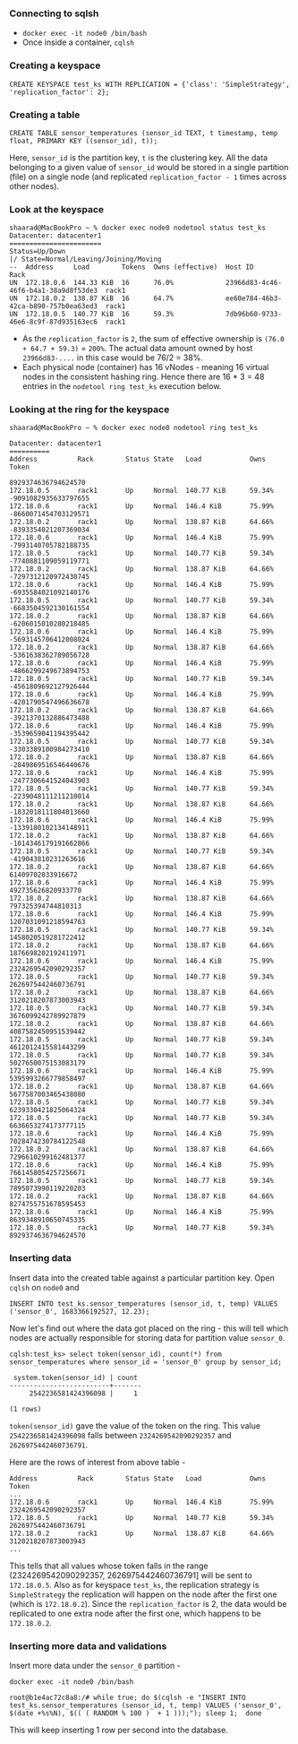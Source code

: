 ### Connecting to sqlsh

* `docker exec -it node0 /bin/bash`
* Once inside a container, `cqlsh`

### Creating a keyspace
```
CREATE KEYSPACE test_ks WITH REPLICATION = {'class': 'SimpleStrategy', 'replication_factor': 2};
```

### Creating a table
```
CREATE TABLE sensor_temperatures (sensor_id TEXT, t timestamp, temp float, PRIMARY KEY ((sensor_id), t));
```

Here, `sensor_id` is the partition key, `t` is the clustering key. All the data belonging to a given value of `sensor_id` would be stored in a single partition (file) on a single node (and replicated `replication_factor - 1` times across other nodes).


### Look at the keyspace
```
shaarad@MacBookPro ~ % docker exec node0 nodetool status test_ks
Datacenter: datacenter1
=======================
Status=Up/Down
|/ State=Normal/Leaving/Joining/Moving
--  Address     Load        Tokens  Owns (effective)  Host ID                               Rack
UN  172.18.0.6  144.33 KiB  16      76.0%             23966d83-4c46-46f6-b4a1-38a9d8f53de3  rack1
UN  172.18.0.2  138.87 KiB  16      64.7%             ee60e784-46b3-42ca-b890-757b0ea63ed3  rack1
UN  172.18.0.5  140.77 KiB  16      59.3%             7db96b60-9733-46e6-8c9f-87d935163ec6  rack1
```

* As the `replication_factor` is `2`, the sum of effective ownership is `(76.0 + 64.7 + 59.3)` = `200%`. The actual data amount owned by host `23966d83-....` in this case would be 76/2 = 38%.
* Each physical node (container) has 16 vNodes - meaning 16 virtual nodes in the consistent hashing ring. Hence there are 16 * 3 = 48 entries in the `nodetool ring test_ks` execution below.

### Looking at the ring for the keyspace
```
shaarad@MacBookPro ~ % docker exec node0 nodetool ring test_ks

Datacenter: datacenter1
==========
Address          Rack        Status State   Load            Owns                Token
                                                                                8929374636794624570
172.18.0.5       rack1       Up     Normal  140.77 KiB      59.34%              -9091082935633797655
172.18.0.6       rack1       Up     Normal  146.4 KiB       75.99%              -8660071454703129571
172.18.0.2       rack1       Up     Normal  138.87 KiB      64.66%              -8393354021207369034
172.18.0.6       rack1       Up     Normal  146.4 KiB       75.99%              -7993140705782188735
172.18.0.5       rack1       Up     Normal  140.77 KiB      59.34%              -7740881109059119771
172.18.0.2       rack1       Up     Normal  138.87 KiB      64.66%              -7297312120972430745
172.18.0.6       rack1       Up     Normal  146.4 KiB       75.99%              -6935584021092140176
172.18.0.5       rack1       Up     Normal  140.77 KiB      59.34%              -6683504592130161554
172.18.0.2       rack1       Up     Normal  138.87 KiB      64.66%              -6206015010280218485
172.18.0.6       rack1       Up     Normal  146.4 KiB       75.99%              -5693145706412008024
172.18.0.2       rack1       Up     Normal  138.87 KiB      64.66%              -5361638362789056728
172.18.0.6       rack1       Up     Normal  146.4 KiB       75.99%              -4866299249673894753
172.18.0.5       rack1       Up     Normal  140.77 KiB      59.34%              -4561809692127926444
172.18.0.6       rack1       Up     Normal  146.4 KiB       75.99%              -4201790547496636678
172.18.0.2       rack1       Up     Normal  138.87 KiB      64.66%              -3921370132886473488
172.18.0.6       rack1       Up     Normal  146.4 KiB       75.99%              -3539659041194395442
172.18.0.5       rack1       Up     Normal  140.77 KiB      59.34%              -3303389100984273410
172.18.0.2       rack1       Up     Normal  138.87 KiB      64.66%              -2849869516546440676
172.18.0.6       rack1       Up     Normal  146.4 KiB       75.99%              -2477306641524043903
172.18.0.5       rack1       Up     Normal  140.77 KiB      59.34%              -2239048111211210014
172.18.0.2       rack1       Up     Normal  138.87 KiB      64.66%              -1832018111804013660
172.18.0.6       rack1       Up     Normal  146.4 KiB       75.99%              -1339180102134148911
172.18.0.2       rack1       Up     Normal  138.87 KiB      64.66%              -1014346179191662866
172.18.0.5       rack1       Up     Normal  140.77 KiB      59.34%              -419043810231263616
172.18.0.2       rack1       Up     Normal  138.87 KiB      64.66%              61409702033916672
172.18.0.6       rack1       Up     Normal  146.4 KiB       75.99%              492735626820933770
172.18.0.2       rack1       Up     Normal  138.87 KiB      64.66%              797325394744810313
172.18.0.6       rack1       Up     Normal  146.4 KiB       75.99%              1207031091218594763
172.18.0.5       rack1       Up     Normal  140.77 KiB      59.34%              1458020519281722412
172.18.0.2       rack1       Up     Normal  138.87 KiB      64.66%              1876698202192411971
172.18.0.6       rack1       Up     Normal  146.4 KiB       75.99%              2324269542090292357
172.18.0.5       rack1       Up     Normal  140.77 KiB      59.34%              2626975442460736791
172.18.0.2       rack1       Up     Normal  138.87 KiB      64.66%              3120218207873003943
172.18.0.5       rack1       Up     Normal  140.77 KiB      59.34%              3676099242789927879
172.18.0.2       rack1       Up     Normal  138.87 KiB      64.66%              4087582450951539442
172.18.0.5       rack1       Up     Normal  140.77 KiB      59.34%              4612012415581443299
172.18.0.5       rack1       Up     Normal  140.77 KiB      59.34%              5027650075153083179
172.18.0.6       rack1       Up     Normal  146.4 KiB       75.99%              5395993266779858497
172.18.0.2       rack1       Up     Normal  138.87 KiB      64.66%              5677587003465438080
172.18.0.5       rack1       Up     Normal  140.77 KiB      59.34%              6239330421825064324
172.18.0.5       rack1       Up     Normal  140.77 KiB      59.34%              6636653274173777115
172.18.0.6       rack1       Up     Normal  146.4 KiB       75.99%              7028474230784122548
172.18.0.2       rack1       Up     Normal  138.87 KiB      64.66%              7296610299162481377
172.18.0.6       rack1       Up     Normal  146.4 KiB       75.99%              7661458054257256671
172.18.0.5       rack1       Up     Normal  140.77 KiB      59.34%              7895073990119220203
172.18.0.2       rack1       Up     Normal  138.87 KiB      64.66%              8274755751678595453
172.18.0.6       rack1       Up     Normal  146.4 KiB       75.99%              8639348910650745335
172.18.0.5       rack1       Up     Normal  140.77 KiB      59.34%              8929374636794624570
```

### Inserting data 

Insert data into the created table against a particular partition key. Open `cqlsh` on `node0` and
```cqlsh
INSERT INTO test_ks.sensor_temperatures (sensor_id, t, temp) VALUES ('sensor_0', 1683366192527, 12.23);
```

Now let's find out where the data got placed on the ring - this will tell which nodes are actually responsible for storing data for partition value `sensor_0`.

```cqlsh
cqlsh:test_ks> select token(sensor_id), count(*) from sensor_temperatures where sensor_id = 'sensor_0' group by sensor_id;

 system.token(sensor_id) | count
-------------------------+-------
     2542236581424396098 |     1

(1 rows)
```

`token(sensor_id)` gave the value of the token on the ring. This value `2542236581424396098` falls between `2324269542090292357` and `2626975442460736791`.

Here are the rows of interest from above table - 
```
Address          Rack        Status State   Load            Owns                Token
...
172.18.0.6       rack1       Up     Normal  146.4 KiB       75.99%              2324269542090292357
172.18.0.5       rack1       Up     Normal  140.77 KiB      59.34%              2626975442460736791
172.18.0.2       rack1       Up     Normal  138.87 KiB      64.66%              3120218207873003943
...
```

This tells that all values whose token falls in the range (2324269542090292357, 2626975442460736791] will be sent to `172.18.0.5`. Also as for keyspace `test_ks`, the replication strategy is `SimpleStrategy` the replication will happen on the node after the first one (which is `172.18.0.2`). Since the `replication_factor` is 2, the data would be replicated to one extra node after the first one, which happens to be `172.18.0.2`.

### Inserting more data and validations

Insert more data under the `sensor_0` partition - 

`docker exec -it node0 /bin/bash`

```
root@b1e4ac72c8a8:/# while true; do $(cqlsh -e "INSERT INTO test_ks.sensor_temperatures (sensor_id, t, temp) VALUES ('sensor_0', $(date +%s%N), $(( ( RANDOM % 100 )  + 1 )));"); sleep 1;  done
```

This will keep inserting 1 row per second into the database.
